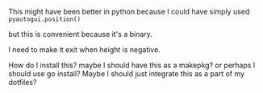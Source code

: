 
This might have been better in python because I could have simply used `pyautogui.position()`


but this is convenient because it's a binary.



I need to make it exit when height is negative.


How do I install this? maybe I should have this as a makepkg? or perhaps I should use go install? Maybe I should just integrate this as a part of my dotfiles?
